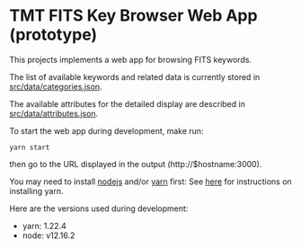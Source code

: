 # TMT FITS Key Browser Web App (prototype)

This projects implements a web app for browsing FITS keywords.

The list of available keywords and related data is currently stored in 
[src/data/categories.json](src/data/categories.json). 

The available attributes for the detailed display are described in
[src/data/attributes.json](src/data/attributes.json).

To start the web app during development, make run:

    yarn start

then go to the URL displayed in the output (http://$hostname:3000).

You may need to install [nodejs](https://nodejs.org/en/) 
and/or [yarn](https://classic.yarnpkg.com/en/) first: 
See [here](https://classic.yarnpkg.com/en/docs/install/) for instructions on installing yarn.

Here are the versions used during development:

* yarn: 1.22.4
* node: v12.16.2

